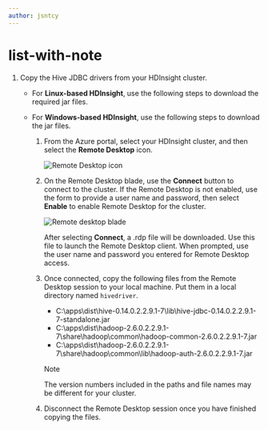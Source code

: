 ```yaml
---
author: jsntcy
---
```


# list-with-note
    
1. Copy the Hive JDBC drivers from your HDInsight cluster.
   
    * For **Linux-based HDInsight**, use the following steps to download the required jar files.    
    * For **Windows-based HDInsight**, use the following steps to download the jar files.
     
        1. From the Azure portal, select your HDInsight cluster, and then select the **Remote Desktop** icon.
        
            ![Remote Desktop icon](./media/hdinsight-connect-hive-jdbc-driver/remotedesktopicon.png)

        2. On the Remote Desktop blade, use the **Connect** button to connect to the cluster. If the Remote Desktop is not enabled, use the form to provide a user name and password, then select **Enable** to enable Remote Desktop for the cluster.
        
            ![Remote desktop blade](./media/hdinsight-connect-hive-jdbc-driver/remotedesktopblade.png)
        
            After selecting **Connect**, a .rdp file will be downloaded. Use this file to launch the Remote Desktop client. When prompted, use the user name and password you entered for Remote Desktop access.

        3. Once connected, copy the following files from the Remote Desktop session to your local machine. Put them in a local directory named `hivedriver`.
        
            * C:\apps\dist\hive-0.14.0.2.2.9.1-7\lib\hive-jdbc-0.14.0.2.2.9.1-7-standalone.jar
            * C:\apps\dist\hadoop-2.6.0.2.2.9.1-7\share\hadoop\common\hadoop-common-2.6.0.2.2.9.1-7.jar
            * C:\apps\dist\hadoop-2.6.0.2.2.9.1-7\share\hadoop\common\lib\hadoop-auth-2.6.0.2.2.9.1-7.jar
          
          
            > [!NOTE]
            > The version numbers included in the paths and file names may be different for your cluster.


        4. Disconnect the Remote Desktop session once you have finished copying the files.
